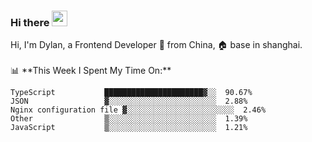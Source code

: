 ### Hi there <img src="https://media.giphy.com/media/hvRJCLFzcasrR4ia7z/giphy.gif" width="25px">

<!-- ![visitors](https://visitor-badge.glitch.me/badge?page_id=dislfyer.dislfyer) --!>

Hi, I'm Dylan, a Frontend Developer 🚀 from China, 🏠 base in shanghai.
<br/>
<br/>

📊 **This Week I Spent My Time On:**


<!--START_SECTION:waka-->

```text
TypeScript           ██████████████████████▓░░  90.67%
JSON                 ▓░░░░░░░░░░░░░░░░░░░░░░░░  2.88%
Nginx configuration file ▓░░░░░░░░░░░░░░░░░░░░░░░░  2.46%
Other                ▒░░░░░░░░░░░░░░░░░░░░░░░░  1.39%
JavaScript           ▒░░░░░░░░░░░░░░░░░░░░░░░░  1.21%
```

<!--END_SECTION:waka-->

<!--
**About Me:**
 -->

